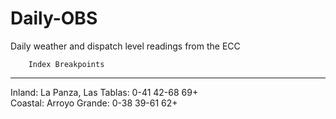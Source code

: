 Daily-OBS
=========

Daily weather and dispatch level readings from the ECC

		Index Breakpoints		


<hr>Inland:         La Panza, Las Tablas:   0-41	42-68	69+<br/>
Coastal:	Arroyo Grande:	        0-38	39-61	62+

